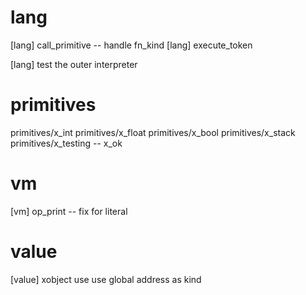 # lang

[lang] call_primitive -- handle fn_kind
[lang] execute_token

[lang] test the outer interpreter

# primitives

primitives/x_int
primitives/x_float
primitives/x_bool
primitives/x_stack
primitives/x_testing -- x_ok

# vm

[vm] op_print -- fix for literal

# value

[value] xobject use use global address as kind
